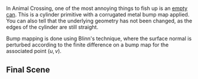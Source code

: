 #

In Animal Crossing, one of the most annoying things to fish up is an [empty can](https://animalcrossing.fandom.com/wiki/Trash?file=HNI_0094_empty_can.jpg). This is a cylinder primitive with a corrugated metal bump map applied. You can also tell that the underlying geometry has not been changed, as the edges of the cylinder are still straight.

Bump mapping is done using Blinn's technique, where the surface normal is perturbed according to the finite difference on a bump map for the associated point $(u, v)$.

## Final Scene
